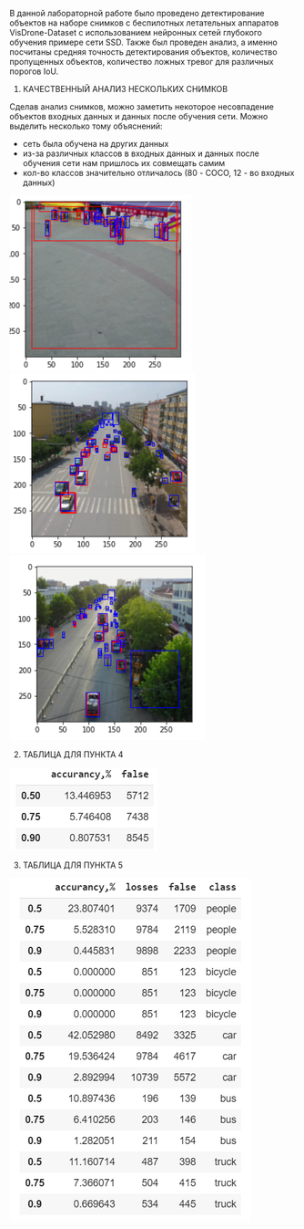 В данной лабораторной работе было проведено детектирование объектов на наборе снимков с беспилотных летательных аппаратов VisDrone-Dataset с использованием нейронных сетей глубокого обучения примере сети SSD. Также был проведен анализ, а именно посчитаны средняя точность детектирования объектов, количество пропущенных объектов, количество ложных тревог для различных порогов IoU.

1) КАЧЕСТВЕННЫЙ АНАЛИЗ НЕСКОЛЬКИХ СНИМКОВ

Сделав анализ снимков, можно заметить некоторое несовпадение объектов входных данных и данных после обучения сети. Можно выделить несколько тому объяснений:
- сеть была обучена на других данных
- из-за различных классов в входных данных и данных после обучения сети нам пришлось их совмещать самим
- кол-во классов значительно отличалось (80 - COCO, 12 - во входных данных) 

![Image alt](https://github.com/ViktSham/Lab_2/blob/master/2.PNG?raw=true)
![Image alt](https://github.com/ViktSham/Lab_2/blob/master/4.PNG?raw=true)
![Image alt](https://github.com/ViktSham/Lab_2/blob/master/6.PNG?raw=true)

2) ТАБЛИЦА ДЛЯ ПУНКТА 4

![Image alt](https://github.com/ViktSham/Lab_2/blob/master/Task_4a.PNG?raw=true)

3) ТАБЛИЦА ДЛЯ ПУНКТА 5

![Image alt](https://github.com/ViktSham/Lab_2/blob/master/Task_5a.PNG?raw=true)
